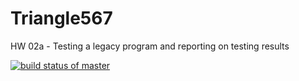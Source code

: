 # Triangle567
HW 02a - Testing a legacy program and reporting on testing results

[![build status of master](https://app.travis-ci.com/github/Emay-Pandarakutty/Triangle567.svg?branch=master)](https://app.travis-ci.com/github/Emay-Pandarakutty/Triangle567)


